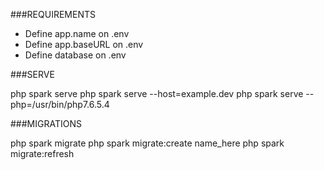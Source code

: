 ###REQUIREMENTS

- Define app.name on .env
- Define app.baseURL on .env
- Define database on .env

###SERVE

php spark serve
php spark serve --host=example.dev
php spark serve --php=/usr/bin/php7.6.5.4

###MIGRATIONS

php spark migrate
php spark migrate:create name_here
php spark migrate:refresh
